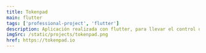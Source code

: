 ```yaml
---
title: Tokenpad
main: flutter
tags: ['professional-project', 'flutter']
description: Aplicación realizada con flutter, para llevar el control de tu cartera cripto y los protocolos DEFI. Nos enfocamos en crear valor para los usuarios DEFI que necesitan llevar el comportamiento de sus protocolos.
imgSrc: /static/projects/tokenpad.png
href: https://tokenpad.io
---
```

